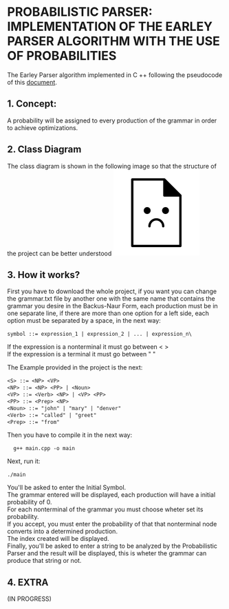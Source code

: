 # PROBABILISTIC PARSER: IMPLEMENTATION OF THE EARLEY PARSER ALGORITHM WITH THE USE OF PROBABILITIES

The Earley Parser algorithm implemented in C ++ following the pseudocode of this [document](https://www.cs.unm.edu/~luger/ai-final2/CH9_Dynamic%20Programming%20and%20the%20Earley%20Parser.pdf).

## 1. Concept: 
A probability will be assigned to every production of the grammar in order to achieve optimizations.

## 2. Class Diagram
The class diagram is shown in the following image so that the structure of the project can be better understood
![Class diagram](https://github.com/Jack-Christopher/ADA-Project/blob/master/image.png)


## 3. How it works?
First you have to download the whole project, if you want you can change the grammar.txt file by another one with the same name that contains the grammar you desire in the Backus-Naur Form, each production must be in one separate line, if there are more than one option for a left side, each option must be separated by a space, in the next way:
    
    symbol ::= expression_1 | expression_2 | ... | expression_n\
 If the expression is a nonterminal it must go between < >\
 If the expression is a terminal it must go between " "
 
 
 The Example provided in the project is the next:
 
    <S> ::= <NP> <VP>
    <NP> ::= <NP> <PP> | <Noun>
    <VP> ::= <Verb> <NP> | <VP> <PP>
    <PP> ::= <Prep> <NP>
    <Noun> ::= "john" | "mary" | "denver"
    <Verb> ::= "called" | "greet"
    <Prep> ::= "from"
 
 
Then you have to compile it in the next way: 
      
      g++ main.cpp -o main
Next, run it:
    
    ./main
You'll be asked to enter the Initial Symbol.\
The grammar entered will be displayed, each production will have a initial probability of 0.\
For each nonterminal of the grammar you must choose wheter set its probability.\
If you accept, you must enter the probability of that that nonterminal node converts into a determined production.\
The index created will be displayed.\
Finally, you'll be asked to enter a string to be analyzed by the Probabilistic Parser and the result will be displayed, this is wheter the grammar can produce that string or not.


## 4. EXTRA
(IN PROGRESS)
